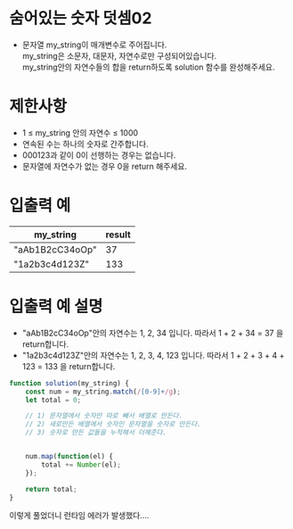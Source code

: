 # 숨어있는 숫자 덧셈02
- 문자열 my_string이 매개변수로 주어집니다.  
my_string은 소문자, 대문자, 자연수로만 구성되어있습니다.  
my_string안의 자연수들의 합을 return하도록 solution 함수를 완성해주세요.


# 제한사항
- 1 ≤ my_string 안의 자연수 ≤ 1000
- 연속된 수는 하나의 숫자로 간주합니다.
- 000123과 같이 0이 선행하는 경우는 없습니다.
- 문자열에 자연수가 없는 경우 0을 return 해주세요.

# 입출력 예
| my_string | result |
| --------- | ------ |
| "aAb1B2cC34oOp" | 37 |
| "1a2b3c4d123Z" | 133 |

# 입출력 예 설명
- "aAb1B2cC34oOp"안의 자연수는 1, 2, 34 입니다. 따라서 1 + 2 + 34 = 37 을 return합니다.
- "1a2b3c4d123Z"안의 자연수는 1, 2, 3, 4, 123 입니다. 따라서 1 + 2 + 3 + 4 + 123 = 133 을 return합니다.

```javascript
function solution(my_string) {
    const num = my_string.match(/[0-9]+/g);  
    let total = 0;

    // 1) 문자열에서 숫자만 따로 빼서 배열로 만든다.
    // 2) 새로만든 배열에서 숫자인 문자열을 숫자로 만든다.
    // 3) 숫자로 만든 값들을 누적해서 더해준다.


    num.map(function(el) {
        total += Number(el);
    });

    return total;
}
```
이렇게 풀었더니 런타임 에러가 발생했다....
